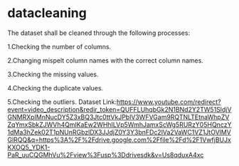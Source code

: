 # datacleaning
The dataset shall be cleaned through the following processes:

1.Checking the number of columns.

2.Changing mispelt column names with the correct column names.

3.Checking the missing values.

4.Checking the duplicate values.

5.Checking the outliers.
Dataset Link:https://www.youtube.com/redirect?event=video_description&redir_token=QUFFLUhqbGk2N1BNd2Y2TW51SldjVGNMRXpIMnNucDY5Z3xBQ3Jtc0ttVkJPblV3WFVGam9RQTNLTEtnaWhpZVZqYmxSbkZJWVh4QmlKaEw2WHhILVp5WmhJamxScWg5RURzY05HQnczY1dMa3hZek02T1pNUnRGbzlDX3JJdjZ0Y3Y3bnFDc2lVa2VaWC1VZ1JtOVlMVGlRQQ&q=https%3A%2F%2Fdrive.google.com%2Ffile%2Fd%2F1VwfjBUJxKXOQ5_YDK1-PaR_uuCQGMhVu%2Fview%3Fusp%3Ddrivesdk&v=Us8qduxA4xc
